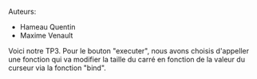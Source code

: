 Auteurs: 
 - Hameau Quentin
 - Maxime Venault

Voici notre TP3.
Pour le bouton "executer", nous avons choisis d'appeller une fonction qui va modifier la taille du carré en fonction de la valeur du curseur via la fonction "bind".
